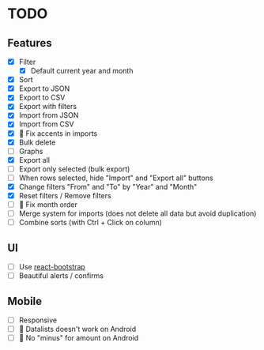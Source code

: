 # TODO

## Features
- [x] Filter
  - [x] Default current year and month
- [x] Sort
- [x] Export to JSON
- [x] Export to CSV
- [x] Export with filters
- [x] Import from JSON
- [x] Import from CSV
- [x] 🐛 Fix accents in imports
- [x] Bulk delete
- [ ] Graphs
- [x] Export all
- [ ] Export only selected (bulk export)
- [ ] When rows selected, hide "Import" and "Export all" buttons
- [x] Change filters "From" and "To" by "Year" and "Month"
- [x] Reset filters / Remove filters
- [ ] 🐛 Fix month order
- [ ] Merge system for imports (does not delete all data but avoid duplication)
- [ ] Combine sorts (with Ctrl + Click on column)

## UI
- [ ] Use [react-bootstrap](https://react-bootstrap.github.io/)
- [ ] Beautiful alerts / confirms

## Mobile
- [ ] Responsive
- [ ] 🐛 Datalists doesn't work on Android
- [ ] 🐛 No "minus" for amount on Android
